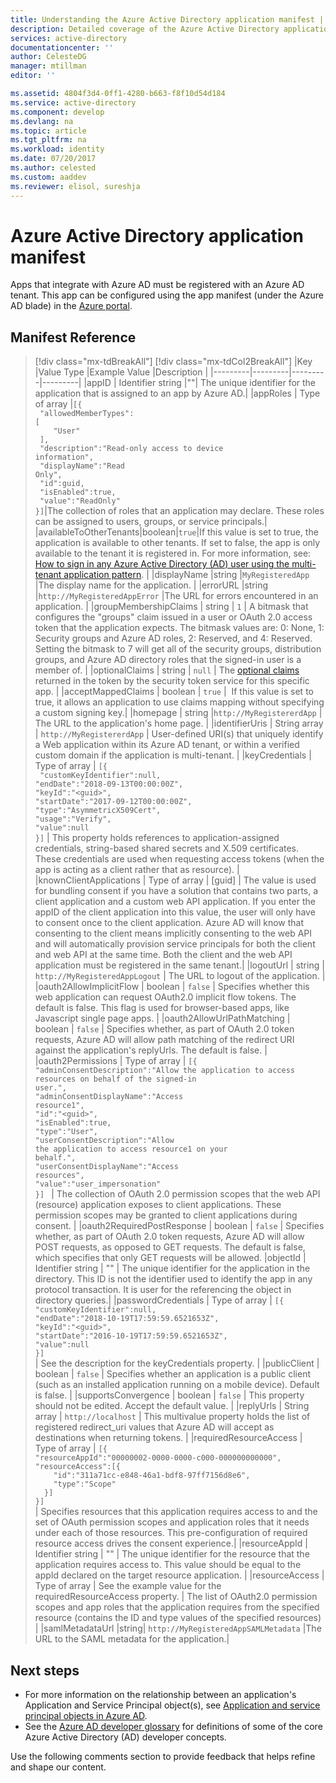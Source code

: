 ```yaml
---
title: Understanding the Azure Active Directory application manifest | Microsoft Docs
description: Detailed coverage of the Azure Active Directory application manifest, which represents an application's identity configuration in an Azure AD tenant, and is used to facilitate OAuth authorization, consent experience, and more.
services: active-directory
documentationcenter: ''
author: CelesteDG
manager: mtillman
editor: ''

ms.assetid: 4804f3d4-0ff1-4280-b663-f8f10d54d184
ms.service: active-directory
ms.component: develop
ms.devlang: na
ms.topic: article
ms.tgt_pltfrm: na
ms.workload: identity
ms.date: 07/20/2017
ms.author: celested
ms.custom: aaddev
ms.reviewer: elisol, sureshja
---
```


# Azure Active Directory application manifest
Apps that integrate with Azure AD must be registered with an Azure AD tenant. This app can be configured using the app manifest (under the Azure AD blade) in the [Azure portal](https://portal.azure.com).

## Manifest Reference

>[!div class="mx-tdBreakAll"]
>[!div class="mx-tdCol2BreakAll"]
|Key  |Value Type |Example Value  |Description  |
|---------|---------|---------|---------|
|appID     |  Identifier string       |""|  The unique identifier for the application that is assigned to an app by Azure AD.|
|appRoles     |    Type of array     |<code>[{<br>&emsp;"allowedMemberTypes": [<br>&emsp;&nbsp;&nbsp;&nbsp;"User"<br>&emsp;],<br>&emsp;"description":"Read-only access to device information",<br>&emsp;"displayName":"Read Only",<br>&emsp;"id":guid,<br>&emsp;"isEnabled":true,<br>&emsp;"value":"ReadOnly"<br>}]</code>|The collection of roles that an application may declare. These roles can be assigned to users, groups, or service principals.|
|availableToOtherTenants|boolean|`true`|If this value is set to true, the application is available to other tenants. If set to false, the app is only available to the tenant it is registered in. For more information, see: [How to sign in any Azure Active Directory (AD) user using the multi-tenant application pattern](howto-convert-app-to-be-multi-tenant.md). |
|displayName     |string         |`MyRegisteredApp`         |The display name for the application. |
|errorURL     |string         |`http://MyRegisteredAppError`         |The URL for errors encountered in an application. |
|groupMembershipClaims     |    string     |    `1`     |   A bitmask that configures the "groups" claim issued in a user or OAuth 2.0 access token that the application expects. The bitmask values are: 0: None, 1: Security groups and Azure AD roles, 2: Reserved, and 4: Reserved. Setting the bitmask to 7 will get all of the security groups, distribution groups, and Azure AD directory roles that the signed-in user is a member of. |
|optionalClaims     |  string       |     `null`    |    The [optional claims](active-directory-optional-claims.md) returned in the token by the security token service for this specific app. |
|acceptMappedClaims    |      boolean   | `true`        |    If this value is set to true,  it allows an application to use claims mapping without specifying a custom signing key.|
|homepage     |  string       |`http://MyRegistererdApp`         |    The URL to the application's home page. |
|identifierUris     |  String array       | `http://MyRegistererdApp`        |   User-defined URI(s) that uniquely identify a Web application within its Azure AD tenant, or within a verified custom domain if the application is multi-tenant. |
|keyCredentials     |   Type of array      | <code>[{<br>&nbsp;"customKeyIdentifier":null,<br>"endDate":"2018-09-13T00:00:00Z",<br>"keyId":"\<guid>",<br>"startDate":"2017-09-12T00:00:00Z",<br>"type":"AsymmetricX509Cert",<br>"usage":"Verify",<br>"value":null<br>}]</code>      |   This property holds references to application-assigned credentials, string-based shared secrets and X.509 certificates. These credentials are used when requesting access tokens (when the app is acting as a client rather that as resource). |
|knownClientApplications     |     Type of array    |    [guid]     |     The value is used for bundling consent if you have a solution that contains two parts, a client application and a custom web API application. If you enter the appID of the client application into this value, the user will only have to consent once to the client application. Azure AD will know that consenting to the client means implicitly consenting to the web API and will automatically provision service principals for both the client and web API at the same time. Both the client and the web API application must be registered in the same tenant.|
|logoutUrl     |   string      |     `http://MyRegisteredAppLogout`    |   The URL to logout of the application. |
|oauth2AllowImplicitFlow     |   boolean      |  `false`       |       Specifies whether this web application can request OAuth2.0 implicit flow tokens. The default is false. This flag is used for browser-based apps, like Javascript single page apps. |
|oauth2AllowUrlPathMatching     |   boolean      |  `false`       |   Specifies whether, as part of OAuth 2.0 token requests, Azure AD will allow path matching of the redirect URI against the application's replyUrls. The default is false. |
|oauth2Permissions     | Type of array         |      <code>[{<br>"adminConsentDescription":"Allow the application to access resources on behalf of the signed-in user.",<br>"adminConsentDisplayName":"Access resource1",<br>"id":"\<guid>",<br>"isEnabled":true,<br>"type":"User",<br>"userConsentDescription":"Allow the application to access resource1 on your behalf.",<br>"userConsentDisplayName":"Access resources",<br>"value":"user_impersonation"<br>}]  </code> |  The collection of OAuth 2.0 permission scopes that the web API (resource) application exposes to client applications. These permission scopes may be granted to client applications during consent. |
|oauth2RequiredPostResponse     | boolean        |    `false`     |      Specifies whether, as part of OAuth 2.0 token requests, Azure AD will allow POST requests, as opposed to GET requests. The default is false, which specifies that only GET requests will be allowed. 
|objectId     | Identifier string        |     ""    |    The unique identifier for the application in the directory. This ID is not the identifier used to identify the app in any protocol transaction. It is user for the referencing the object in directory queries.|
|passwordCredentials     | Type of array        |   <code>[{<br>"customKeyIdentifier":null,<br>"endDate":"2018-10-19T17:59:59.6521653Z",<br>"keyId":"\<guid>",<br>"startDate":"2016-10-19T17:59:59.6521653Z",<br>"value":null<br>}]  </code>    |    See the description for the keyCredentials property. |
|publicClient     |  boolean       |      `false`   | Specifies whether an application is a public client (such as an installed application running on a mobile device). Default is false. |
|supportsConvergence     |  boolean       |   `false`      | This property should not be edited. Accept the default value. |
|replyUrls     |  String array       |   `http://localhost`     |  This multivalue property holds the list of registered redirect_uri values that Azure AD will accept as destinations when returning tokens. |
|requiredResourceAccess     |     Type of array    |    <code>[{<br>"resourceAppId":"00000002-0000-0000-c000-000000000000",<br>"resourceAccess":[{<br>&nbsp;&nbsp;&nbsp;&nbsp;"id":"311a71cc-e848-46a1-bdf8-97ff7156d8e6",<br>&nbsp;&nbsp;&nbsp;&nbsp;"type":"Scope"<br>&nbsp;&nbsp;}]<br>}] </code>    |   Specifies resources that this application requires access to and the set of OAuth permission scopes and application roles that it needs under each of those resources. This pre-configuration of required resource access drives the consent experience.|
|resourceAppId     |    Identifier string     |  ""      |   The unique identifier for the resource that the application requires access to. This value should be equal to the appId declared on the target resource application. |
|resourceAccess     |  Type of array       | See the example value for the requiredResourceAccess property. |   The list of OAuth2.0 permission scopes and app roles that the application requires from the specified resource (contains the ID and type values of the specified resources)        |
|samlMetadataUrl    |string| `http://MyRegisteredAppSAMLMetadata` |The URL to the SAML metadata for the application.| 

## Next steps
* For more information on the relationship between an application's Application and Service Principal object(s), see [Application and service principal objects in Azure AD][AAD-APP-OBJECTS].
* See the [Azure AD developer glossary][AAD-DEVELOPER-GLOSSARY] for definitions of some of the core Azure Active Directory (AD) developer concepts.

Use the following comments section to provide feedback that helps refine and shape our content.

<!--article references -->
[AAD-APP-OBJECTS]:app-objects-and-service-principals.md
[AAD-DEVELOPER-GLOSSARY]:azure-ad-dev-glossary.md
[AAD-GROUPS-FOR-AUTHORIZATION]: http://www.dushyantgill.com/blog/2014/12/10/authorization-cloud-applications-using-ad-groups/
[ADD-UPD-RMV-APP]:quickstart-v1-integrate-apps-with-azure-ad.md
[APPLICATION-ENTITY]: https://msdn.microsoft.com/Library/Azure/Ad/Graph/api/entity-and-complex-type-reference#application-entity
[APPLICATION-ENTITY-APP-ROLE]: https://msdn.microsoft.com/Library/Azure/Ad/Graph/api/entity-and-complex-type-reference#approle-type
[APPLICATION-ENTITY-OAUTH2-PERMISSION]: https://msdn.microsoft.com/Library/Azure/Ad/Graph/api/entity-and-complex-type-reference#oauth2permission-type
[AZURE-PORTAL]: https://portal.azure.com
[DEV-GUIDE-TO-AUTH-WITH-ARM]: http://www.dushyantgill.com/blog/2015/05/23/developers-guide-to-auth-with-azure-resource-manager-api/
[GRAPH-API]: active-directory-graph-api.md
[IMPLICIT-GRANT]:v1-oauth2-implicit-grant-flow.md
[INTEGRATING-APPLICATIONS-AAD]: https://azure.microsoft.com/documentation/articles/active-directory-integrating-applications/
[O365-PERM-DETAILS]: https://msdn.microsoft.com/office/office365/HowTo/application-manifest
[O365-SERVICE-DAEMON-APPS]: https://msdn.microsoft.com/office/office365/howto/building-service-apps-in-office-365
[RBAC-CLOUD-APPS-AZUREAD]: http://www.dushyantgill.com/blog/2014/12/10/roles-based-access-control-in-cloud-applications-using-azure-ad/

